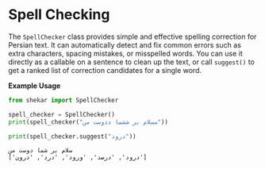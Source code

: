 # Spell Checking

The `SpellChecker` class provides simple and effective spelling correction for Persian text. It can automatically detect and fix common errors such as extra characters, spacing mistakes, or misspelled words. You can use it directly as a callable on a sentence to clean up the text, or call `suggest()` to get a ranked list of correction candidates for a single word.

**Example Usage**

```python
from shekar import SpellChecker

spell_checker = SpellChecker()
print(spell_checker("سسلام بر ششما ددوست من"))

print(spell_checker.suggest("درود"))
```

```output
سلام بر شما دوست من
['درود', 'درصد', 'ورود', 'درد', 'درون']
```